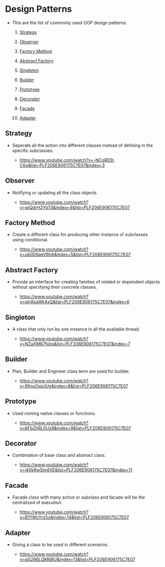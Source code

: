 # Design Patterns

- This are the list of commonly used OOP design patterns:

  1. [Strategy](#strategy)

  2. [Observer](#observer)

  3. [Factory Method](#factory-method)

  4. [Abstract Factory](#abstract-factory)

  5. [Singleton](#singleton)

  6. [Builder](#builder)

  7. [Prototype](#prototype)

  8. [Decorator](#decorator)

  9. [Facade](#facade)

  10. [Adapter](#adapter)

## Strategy

- Seperate all the action into different classes instead of defining in the specific subclasses.

  - <https://www.youtube.com/watch?v=-NCgRD9-C6o&list=PLF206E906175C7E07&index=3>

## Observer

- Notifying or updating all the class objects.

  - <https://www.youtube.com/watch?v=wiQdrH2YpT4&index=4&list=PLF206E906175C7E07>

## Factory Method

- Create a different class for producing other instance of subclasses using conditional.

  - <https://www.youtube.com/watch?v=ub0DXaeV6hA&index=5&list=PLF206E906175C7E07>

## Abstract Factory

- Provide an interface for creating families of related or dependent objects without specifying their concrete classes.

  - <https://www.youtube.com/watch?v=xbjAsdAK4xQ&list=PLF206E906175C7E07&index=6>

## Singleton

- A class that only run by one instance in all the available thread.

  - <https://www.youtube.com/watch?v=NZaXM67fxbs&list=PLF206E906175C7E07&index=7>

## Builder

- Plan, Builder and Engineer class term are used for builder.

  - <https://www.youtube.com/watch?v=9XnsOpjclUg&index=8&list=PLF206E906175C7E07>

## Prototype

- Used cloning native classes or functions.

  - <https://www.youtube.com/watch?v=AFbZhRL0Uz8&index=9&list=PLF206E906175C7E07>

## Decorator

- Combination of base class and abstract class.

  - <https://www.youtube.com/watch?v=j40kRwSm4VE&list=PLF206E906175C7E07&index=11>

## Facade

- Facade class with many action or subclass and facade will be the centralized of execution.

  - <https://www.youtube.com/watch?v=B1Y8fcYrz5o&index=14&list=PLF206E906175C7E07>

## Adapter

- Giving a class to be used in different scenarios.

  - <https://www.youtube.com/watch?v=qG286LQM6BU&index=13&list=PLF206E906175C7E07>